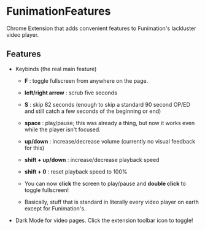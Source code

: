# FunimationFeatures
Chrome Extension that adds convenient features to Funimation's lackluster video player.

## Features
- Keybinds (the real main feature)
  - **F** : toggle fullscreen from anywhere on the page.
  - **left/right arrow** : scrub five seconds
  - **S** : skip 82 seconds (enough to skip a standard 90 second OP/ED and still catch a few seconds of the beginning or end)
  - **space** : play/pause; this was already a thing, but now it works even while the player isn't focused.
  - **up/down** : increase/decrease volume (currently no visual feedback for this)
  - **shift + up/down** : increase/decrease playback speed
  - **shift + 0** : reset playback speed to 100%
  
  - You can now **click** the screen to play/pause and **double click** to toggle fullscreen!
  - Basically, stuff that is standard in literally every video player on earth except for Funimation's.
  
- Dark Mode for video pages. Click the extension toolbar icon to toggle!
